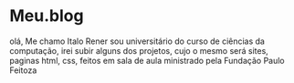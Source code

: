 # Meu.blog
olá, Me chamo Italo Rener sou universitário do curso de ciências da computação, irei subir alguns dos projetos, cujo o mesmo será sites, paginas html, css, feitos em sala de aula ministrado pela Fundação Paulo Feitoza

